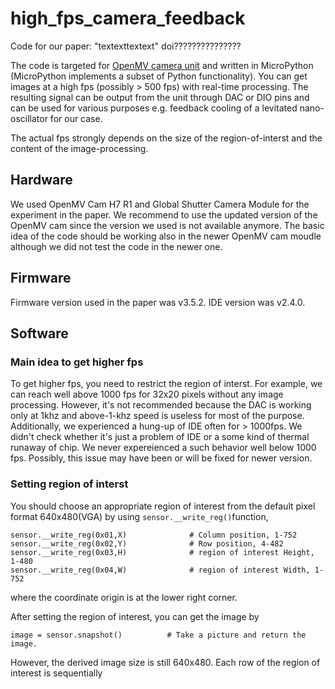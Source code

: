 # high_fps_camera_feedback
Code for our paper: "textexttextext" doi???????????????

The code is targeted for [OpenMV camera unit](https://openmv.io/) and written in MicroPython (MicroPython implements a subset of Python functionality). You can get images at a high fps (possibly > 500 fps) with real-time processing. The resulting signal can be output from the unit through DAC or DIO pins and can be used for various purposes e.g. feedback cooling of a levitated nano-oscillator for our case.

The actual fps strongly depends on the size of the region-of-interst and the content of the image-processing.

## Hardware
We used OpenMV Cam H7 R1 and Global Shutter Camera Module for the experiment in the paper. We recommend to use the updated version of the OpenMV cam since the version we used is not available anymore. The basic idea of the code should be working also in the newer OpenMV cam moudle although we did not test the code in the newer one.

## Firmware
Firmware version used in the paper was v3.5.2. IDE version was v2.4.0.

## Software
### Main idea to get higher fps
To get higher fps, you need to restrict the region of interst. For example, we can reach well above 1000 fps for 32x20 pixels without any image processing. However, it's not recommended because the DAC is working only at 1khz and above-1-khz speed is useless for most of the purpose. Additionally, we experienced a hung-up of IDE often for > 1000fps. We didn't check whether it's just a problem of IDE or a some kind of thermal runaway of chip. We never expereienced a such behavior well below 1000 fps. Possibly, this issue may have been or will be fixed for newer version.

### Setting region of interst
You should choose an appropriate region of interest from the default pixel format 640x480(VGA) by using `sensor.__write_reg()`function,
~~~
sensor.__write_reg(0x01,X)              # Column position, 1-752
sensor.__write_reg(0x02,Y)              # Row position, 4-482
sensor.__write_reg(0x03,H)              # region of interest Height, 1-480
sensor.__write_reg(0x04,W)              # region of interest Width, 1-752
~~~
where the coordinate origin is at the lower right corner.

After setting the region of interest, you can get the image by
```
image = sensor.snapshot()          # Take a picture and return the image.
```
However, the derived image size is still 640x480. Each row of the region of interest is sequentially 
